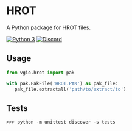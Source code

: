 # HROT
A Python package for HROT files.

[![Python 3](https://img.shields.io/badge/python-3-blue.svg)]() [![Discord](https://img.shields.io/badge/discord-chat-7289DA.svg)](https://discord.gg/hFct5VQ)

## Usage
```python
from vgio.hrot import pak

with pak.PakFile('HROT.PAK') as pak_file:
   pak_file.extractall('path/to/extract/to')
```

## Tests
```
>>> python -m unittest discover -s tests
```
